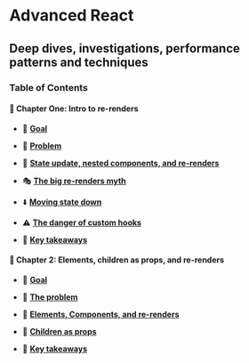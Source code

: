# Advanced React

## Deep dives, investigations, performance patterns and techniques

### Table of Contents

#### 📖 Chapter One: Intro to re-renders

- 🌟 **[Goal](./doc/chapter-one/01-Goal.md)**

- 💼 **[Problem](./doc/chapter-one/02-Problem.md)**

- 🔄 **[State update, nested components, and re-renders](./doc/chapter-one/03-State-Update-Nested-Components-And-Re-Renders.md)**

- 🎭 **[The big re-renders myth](./doc/chapter-one/04-The-Big-Re-Renders-Myth.md)**

- ⬇️ **[Moving state down](./doc/chapter-one/05-Moving-State-Down.md)**

- ⚠️ **[The danger of custom hooks](./doc/chapter-one/06-Danger-Of-Custom-Hooks.md)**

- 🎯 **[Key takeaways](./doc/chapter-one/07-Key-Takeaways.md)**

#### 📝 Chapter 2: Elements, children as props, and re-renders

- 🌟 **[Goal](./doc/chapter-two/01-Goal.md)**

- 💼 **[The problem](./doc/chapter-two/02-Problem.md)**

- 🔄 **[Elements, Components, and re-renders](./doc/chapter-two/03-Elements-Components-Re-renders.md)**

- 👶 **[Children as props](./doc/chapter-two/04-Children-As-Props.md)**

- 🎯 **[Key takeaways](./doc/chapter-two/05-Key-Takeaways.md)**
